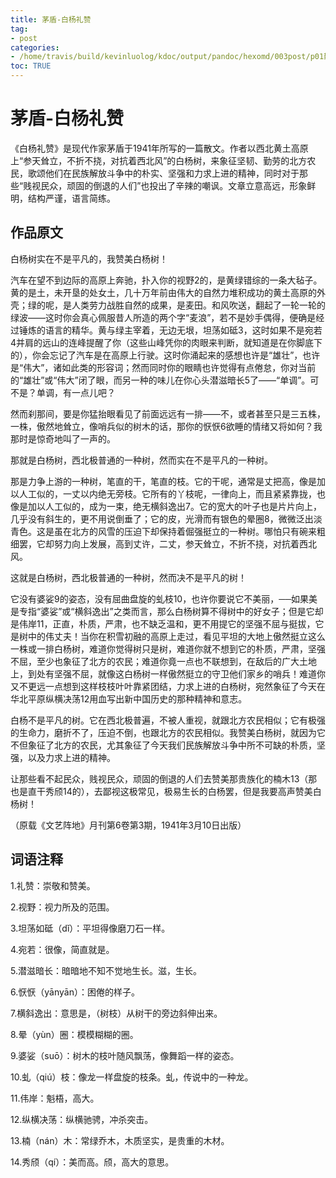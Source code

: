 ```yaml
---
title: 茅盾-白杨礼赞
tag: 
- post
categories:
- /home/travis/build/kevinluolog/kdoc/output/pandoc/hexomd/003post/p01散文/
toc: TRUE
---
```

<h1 id="茅盾-白杨礼赞">茅盾-白杨礼赞</h1>
<p>《白杨礼赞》是现代作家茅盾于1941年所写的一篇散文。作者以西北黄土高原上“参天耸立，不折不挠，对抗着西北风”的白杨树，来象征坚韧、勤劳的北方农民，歌颂他们在民族解放斗争中的朴实、坚强和力求上进的精神，同时对于那些“贱视民众，顽固的倒退的人们”也投出了辛辣的嘲讽。文章立意高远，形象鲜明，结构严谨，语言简练。</p>
<h2 id="作品原文">作品原文</h2>
<p>白杨树实在不是平凡的，我赞美白杨树！</p>
<p>汽车在望不到边际的高原上奔驰，扑入你的视野2的，是黄绿错综的一条大毡子。黄的是土，未开垦的处女土，几十万年前由伟大的自然力堆积成功的黄土高原的外壳；绿的呢，是人类劳力战胜自然的成果，是麦田。和风吹送，翻起了一轮一轮的绿波——这时你会真心佩服昔人所造的两个字“麦浪”，若不是妙手偶得，便确是经过锤炼的语言的精华。黄与绿主宰着，无边无垠，坦荡如砥3，这时如果不是宛若4并肩的远山的连峰提醒了你（这些山峰凭你的肉眼来判断，就知道是在你脚底下的），你会忘记了汽车是在高原上行驶。这时你涌起来的感想也许是“雄壮”，也许是“伟大”，诸如此类的形容词；然而同时你的眼睛也许觉得有点倦怠，你对当前的“雄壮”或“伟大”闭了眼，而另一种的味儿在你心头潜滋暗长5了——“单调”。可不是？单调，有一点儿吧？</p>
<p>然而刹那间，要是你猛抬眼看见了前面远远有一排——不，或者甚至只是三五株，一株，傲然地耸立，像哨兵似的树木的话，那你的恹恹6欲睡的情绪又将如何？我那时是惊奇地叫了一声的。</p>
<p>那就是白杨树，西北极普通的一种树，然而实在不是平凡的一种树。</p>
<p>那是力争上游的一种树，笔直的干，笔直的枝。它的干呢，通常是丈把高，像是加以人工似的，一丈以内绝无旁枝。它所有的丫枝呢，一律向上，而且紧紧靠拢，也像是加以人工似的，成为一束，绝无横斜逸出7。它的宽大的叶子也是片片向上，几乎没有斜生的，更不用说倒垂了；它的皮，光滑而有银色的晕圈8，微微泛出淡青色。这是虽在北方的风雪的压迫下却保持着倔强挺立的一种树。哪怕只有碗来粗细罢，它却努力向上发展，高到丈许，二丈，参天耸立，不折不挠，对抗着西北风。</p>
<p>这就是白杨树，西北极普通的一种树，然而决不是平凡的树！</p>
<p>它没有婆娑9的姿态，没有屈曲盘旋的虬枝10，也许你要说它不美丽，──如果美是专指“婆娑”或“横斜逸出”之类而言，那么白杨树算不得树中的好女子；但是它却是伟岸11，正直，朴质，严肃，也不缺乏温和，更不用提它的坚强不屈与挺拔，它是树中的伟丈夫！当你在积雪初融的高原上走过，看见平坦的大地上傲然挺立这么一株或一排白杨树，难道你觉得树只是树，难道你就不想到它的朴质，严肃，坚强不屈，至少也象征了北方的农民；难道你竟一点也不联想到，在敌后的广大土地上，到处有坚强不屈，就像这白杨树一样傲然挺立的守卫他们家乡的哨兵！难道你又不更远一点想到这样枝枝叶叶靠紧团结，力求上进的白杨树，宛然象征了今天在华北平原纵横决荡12用血写出新中国历史的那种精神和意志。</p>
<p>白杨不是平凡的树。它在西北极普遍，不被人重视，就跟北方农民相似；它有极强的生命力，磨折不了，压迫不倒，也跟北方的农民相似。我赞美白杨树，就因为它不但象征了北方的农民，尤其象征了今天我们民族解放斗争中所不可缺的朴质，坚强，以及力求上进的精神。</p>
<p>让那些看不起民众，贱视民众，顽固的倒退的人们去赞美那贵族化的楠木13（那也是直干秀颀14的），去鄙视这极常见，极易生长的白杨罢，但是我要高声赞美白杨树！</p>
<p>（原载《文艺阵地》月刊第6卷第3期，1941年3月10日出版）</p>
<h2 id="词语注释">词语注释</h2>
<p>1.礼赞：崇敬和赞美。</p>
<p>2.视野：视力所及的范围。</p>
<p>3.坦荡如砥（dǐ）：平坦得像磨刀石一样。</p>
<p>4.宛若：很像，简直就是。</p>
<p>5.潜滋暗长：暗暗地不知不觉地生长。滋，生长。</p>
<p>6.恹恹（yānyān）：困倦的样子。</p>
<p>7.横斜逸出：意思是，（树枝）从树干的旁边斜伸出来。</p>
<p>8.晕（yùn）圈：模模糊糊的圈。</p>
<p>9.婆娑（suō）：树木的枝叶随风飘荡，像舞蹈一样的姿态。</p>
<p>10.虬（qiú）枝：像龙一样盘旋的枝条。虬，传说中的一种龙。</p>
<p>11.伟岸：魁梧，高大。</p>
<p>12.纵横决荡：纵横驰骋，冲杀突击。</p>
<p>13.楠（nán）木：常绿乔木，木质坚实，是贵重的木材。</p>
<p>14.秀颀（qí）：美而高。颀，高大的意思。</p>

